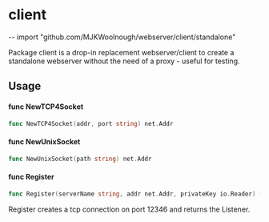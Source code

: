 # client
--
    import "github.com/MJKWoolnough/webserver/client/standalone"

Package client is a drop-in replacement webserver/client to create a standalone
webserver without the need of a proxy - useful for testing.

## Usage

#### func  NewTCP4Socket

```go
func NewTCP4Socket(addr, port string) net.Addr
```

#### func  NewUnixSocket

```go
func NewUnixSocket(path string) net.Addr
```

#### func  Register

```go
func Register(serverName string, addr net.Addr, privateKey io.Reader) (conn net.Listener, err error)
```
Register creates a tcp connection on port 12346 and returns the Listener.
